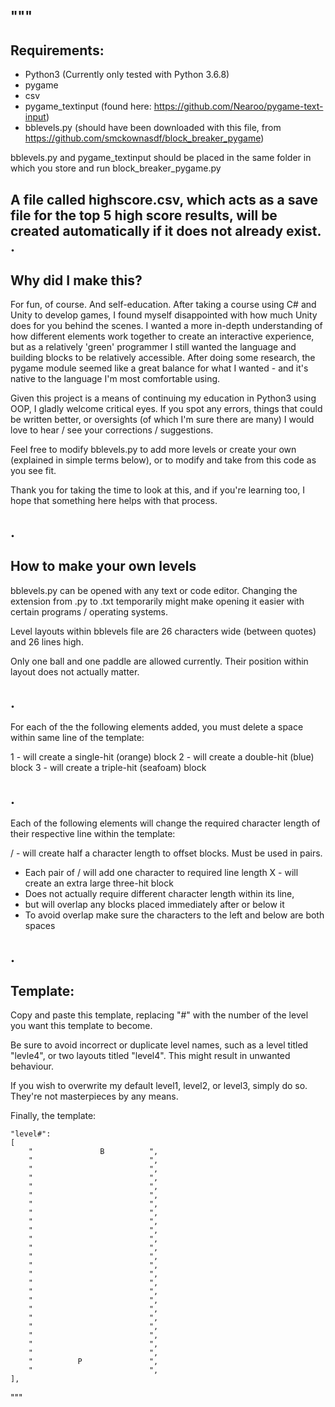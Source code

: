 """
-------------
Requirements:
-------------

- Python3 (Currently only tested with Python 3.6.8)
- pygame
- csv
- pygame_textinput (found here: https://github.com/Nearoo/pygame-text-input)
- bblevels.py (should have been downloaded with this file, from https://github.com/smckownasdf/block_breaker_pygame)

bblevels.py and pygame_textinput should be placed in the same folder 
in which you store and run block_breaker_pygame.py

A file called highscore.csv, which acts as a save file for the top 5 high score results,
will be created automatically if it does not already exist.
.
--------------------
Why did I make this?
--------------------

For fun, of course. And self-education.
After taking a course using C# and Unity to develop games,
I found myself disappointed with how much Unity does for you behind the scenes.
I wanted a more in-depth understanding of how different elements work together 
to create an interactive experience, but as a relatively 'green' programmer
I still wanted the language and building blocks to be relatively accessible.
After doing some research, the pygame module seemed like a great balance for what 
I wanted - and it's native to the language I'm most comfortable using.

Given this project is a means of continuing my education in Python3 using OOP,
I gladly welcome critical eyes. If you spot any errors, things that could be written 
better, or oversights (of which I'm sure there are many) I would love to hear / see 
your corrections / suggestions.

Feel free to modify bblevels.py to add more levels or create your own (explained in 
simple terms below), or to modify and take from this code as you see fit.

Thank you for taking the time to look at this, and if you're learning too, I hope 
that something here helps with that process. 

.
---------------------------
How to make your own levels
---------------------------

bblevels.py can be opened with any text or code editor.
Changing the extension from .py to .txt temporarily 
might make opening it easier with certain programs / operating systems.

Level layouts within bblevels file are 26 characters wide (between quotes)
and 26 lines high.

Only one ball and one paddle are allowed currently.
Their position within layout does not actually matter.

.
----------

For each of the the following elements added, 
you must delete a space within same line of the template:

1 - will create a single-hit (orange) block
2 - will create a double-hit (blue) block
3 - will create a triple-hit (seafoam) block

.
---------

Each of the following elements will change the required character length
of their respective line within the template:

/ - will create half a character length to offset blocks. Must be used in pairs.
  - Each pair of / will add one character to required line length
X - will create an extra large three-hit block
  - Does not actually require different character length within its line, 
  - but will overlap any blocks placed immediately after or below it
  - To avoid overlap make sure the characters to the left and below are both spaces

.
---------
Template:
---------

Copy and paste this template, replacing "#" with the number of the level you want 
this template to become.

Be sure to avoid incorrect or duplicate level names, such as a level titled "levle4", 
or two layouts titled "level4". This might result in unwanted behaviour.

If you wish to overwrite my default level1, level2, or level3, simply do so. 
They're not masterpieces by any means.

Finally, the template:

	"level#":
	[
		"               B          ",
		"                          ",
		"                          ",
		"                          ",
		"                          ",
		"                          ",
		"                          ",
		"                          ",
		"                          ",
		"                          ",
		"                          ",
		"                          ",
		"                          ",
		"                          ",
		"                          ",
		"                          ",
		"                          ",
		"                          ",
		"                          ",
		"                          ",
		"                          ",
		"                          ",
		"                          ",
		"                          ",
		"          P               ",
		"                          ",
	],



"""
